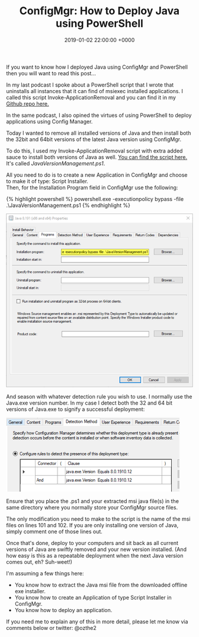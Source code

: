 ﻿---
layout: post
title:  "ConfigMgr: How to Deploy Java using PowerShell"
date:   2019-01-02 22:00:00 +0000
categories: ConfigMgr
tags: [configmgr,powershell,deployment]
---
If you want to know how I deployed Java using ConfigMgr and PowerShell then you will want to read this post...

In my last podcast I spoke about a PowerShell script that I wrote that uninstalls all instances that it can find of msiexec installed applications.   I called this script Invoke-ApplicationRemoval and you can find it in my [Github repo here.](https://github.com/ozthe2/Powershell/blob/master/SCCM/Invoke-ApplicationRemoval)

In the same podcast, I also opined the virtues of using PowerShell to deploy applications using Config Manager.

Today I wanted to remove all installed versions of Java and then install both the 32bit and 64bit versions of the latest Java version using ConfigMgr.

To do this, I used my Invoke-ApplicationRemoval script with extra added sauce to install both versions of Java as well.  [You can find the script here.](https://github.com/ozthe2/Powershell/blob/master/SCCM/JavaVersionManagement.ps1) It's called *JavaVersionManagement.ps1*. 

All you need to do is to create a new Application in ConfigMgr and choose to make it of type: Script Installer.  
Then, for the Installation Program field in ConfigMgr use the following:

{% highlight powershell %}
powershell.exe -executionpolicy bypass -file .\JavaVersionManagement.ps1
{% endhighlight %}

![](/images/javainstall.png)

And season with whatever detection rule you wish to use.  I normally use the Java.exe version number.  In my case I detect both the 32 and 64 bit versions of Java.exe to signify a successful deployment:

![](/assets/images/JavaVersionDetection.png)

Ensure that you place the .ps1 and your extracted msi java file(s) in the same directory where you normally store your ConfigMgr source files.

The only modification you need to make to the script is the name of the msi files on lines 101 and 102.  If you are only installing one version of Java, simply comment one of those lines out.

Once that's done, deploy to your computers and sit back as all current versions of Java are swiftly removed and your new version installed. (And how easy is this as a repeatable deployment when the next Java version comes out, eh? Suh-weet!)

I'm assuming a few things here:
- You know how to extract the Java msi file from the downloaded offline exe installer.
- You know how to create an Application of type Script Installer in ConfigMgr.
- You know how to deploy an application.

If you need me to explain any of this in more detail, please let me know via comments below or twitter: @ozthe2

